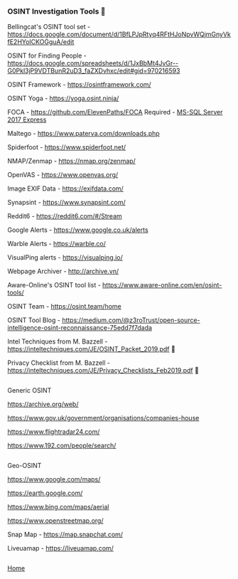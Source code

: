 ### OSINT Investigation Tools 🔎

Bellingcat's OSINT tool set - https://docs.google.com/document/d/1BfLPJpRtyq4RFtHJoNpvWQjmGnyVkfE2HYoICKOGguA/edit

OSINT for Finding People - https://docs.google.com/spreadsheets/d/1JxBbMt4JvGr--G0Pkl3jP9VDTBunR2uD3_faZXDvhxc/edit#gid=970216593

OSINT Framework - https://osintframework.com/

OSINT Yoga - https://yoga.osint.ninja/

FOCA - https://github.com/ElevenPaths/FOCA
Required - [MS-SQL Server 2017 Express](https://www.microsoft.com/en-au/sql-server/sql-server-editions-express)

Maltego - https://www.paterva.com/downloads.php

Spiderfoot - https://www.spiderfoot.net/

NMAP/Zenmap - https://nmap.org/zenmap/

OpenVAS - https://www.openvas.org/

Image EXIF Data - https://exifdata.com/

Synapsint - https://www.synapsint.com/

Reddit6 - https://reddit6.com/#/Stream

Google Alerts - https://www.google.co.uk/alerts

Warble Alerts - https://warble.co/

VisualPing alerts - https://visualping.io/

Webpage Archiver - http://archive.vn/

Aware-Online's OSINT tool list - https://www.aware-online.com/en/osint-tools/

OSINT Team - https://osint.team/home

OSINT Tool Blog - https://medium.com/@z3roTrust/open-source-intelligence-osint-reconnaissance-75edd7f7dada

Intel Techniques from M. Bazzell - https://inteltechniques.com/JE/OSINT_Packet_2019.pdf :closed_book:

Privacy Checklist from M. Bazzell - https://inteltechniques.com/JE/Privacy_Checklists_Feb2019.pdf :closed_book:

```

```
Generic OSINT

https://archive.org/web/

https://www.gov.uk/government/organisations/companies-house

https://www.flightradar24.com/

https://www.192.com/people/search/

```

```

Geo-OSINT

https://www.google.com/maps/

https://earth.google.com/

https://www.bing.com/maps/aerial

https://www.openstreetmap.org/

Snap Map - https://map.snapchat.com/

Liveuamap - https://liveuamap.com/

```

```

[Home](https://github.com/WilliamThomas-sec/Opensource-tools/)
